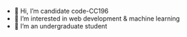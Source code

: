 - 👋 Hi, I’m candidate code-CC196
- 👀 I’m interested in web development & machine learning
- 🌱 I’m an undergraduate student

<!---
sakshis593/sakshis593 is a ✨ special ✨ repository because its `README.md` (this file) appears on your GitHub profile.
You can click the Preview link to take a look at your changes.
--->
